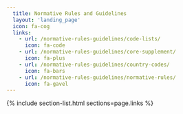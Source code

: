 ```yaml
---
  title: Normative Rules and Guidelines
  layout: 'landing_page'
  icon: fa-cog
  links:
    - url: /normative-rules-guidelines/code-lists/
      icon: fa-code
    - url: /normative-rules-guidelines/core-supplement/
      icon: fa-plus
    - url: /normative-rules-guidelines/country-codes/
      icon: fa-bars
    - url: /normative-rules-guidelines/normative-rules/
      icon: fa-gavel
---
```


{% include section-list.html sections=page.links %}
